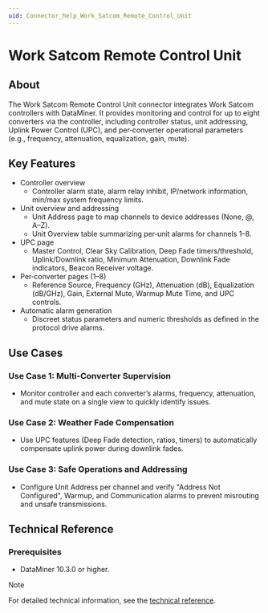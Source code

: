 ```yaml
---
uid: Connector_help_Work_Satcom_Remote_Control_Unit
---
```


# Work Satcom Remote Control Unit

## About

The Work Satcom Remote Control Unit connector integrates Work Satcom controllers with DataMiner. It provides monitoring and control for up to eight converters via the controller, including controller status, unit addressing, Uplink Power Control (UPC), and per‑converter operational parameters (e.g., frequency, attenuation, equalization, gain, mute).

## Key Features

- Controller overview
  - Controller alarm state, alarm relay inhibit, IP/network information, min/max system frequency limits.
- Unit overview and addressing
  - Unit Address page to map channels to device addresses (None, @, A–Z).
  - Unit Overview table summarizing per‑unit alarms for channels 1–8.
- UPC page
  - Master Control, Clear Sky Calibration, Deep Fade timers/threshold, Uplink/Downlink ratio, Minimum Attenuation, Downlink Fade indicators, Beacon Receiver voltage.
- Per‑converter pages (1–8)
  - Reference Source, Frequency (GHz), Attenuation (dB), Equalization (dB/GHz), Gain, External Mute, Warmup Mute Time, and UPC controls.
- Automatic alarm generation
  - Discreet status parameters and numeric thresholds as defined in the protocol drive alarms.

## Use Cases

### Use Case 1: Multi‑Converter Supervision

- Monitor controller and each converter’s alarms, frequency, attenuation, and mute state on a single view to quickly identify issues.

### Use Case 2: Weather Fade Compensation

- Use UPC features (Deep Fade detection, ratios, timers) to automatically compensate uplink power during downlink fades.

### Use Case 3: Safe Operations and Addressing

- Configure Unit Address per channel and verify "Address Not Configured", Warmup, and Communication alarms to prevent misrouting and unsafe transmissions.

## Technical Reference

### Prerequisites

- DataMiner 10.3.0 or higher.

> [!NOTE]
> For detailed technical information, see the [technical reference](xref:Connector_help_Work_Satcom_Remote_Control_Unit_Technical).
